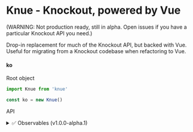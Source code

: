 # Knue - Knockout, powered by Vue

(WARNING: Not production ready, still in alpha. Open issues if you have a particular Knockout API you need.)

Drop-in replacement for much of the Knockout API, but backed with Vue. Useful for migrating from a Knockout codebase when refactoring to Vue.

#### ko

Root object

```ts
import Knue from 'knue'

const ko = new Knue()
```

API

<details>
  <summary>✅ Observables (v1.0.0-alpha.1)</summary>

  **Observable**

  ```ts
  const ko = new Knue()

  const foo = ko.observable(1)
  ```

  Or, methods can be destructured, like:

  ```ts
  const { observable } = new Knue()

  const foo = observable(1)
  ```

  **ObservableArray**

  ```ts
  const foo = ko.observableArray<string>()
  console.log(foo()) // []
  ```


  **Computed**

  ```ts
  const co1 = ko.computed(() => 1)
  const co2 = computed(() => co1() + 1)
  console.log(co1()) // 1
  console.log(co2()) // 2
  ```
</details>

